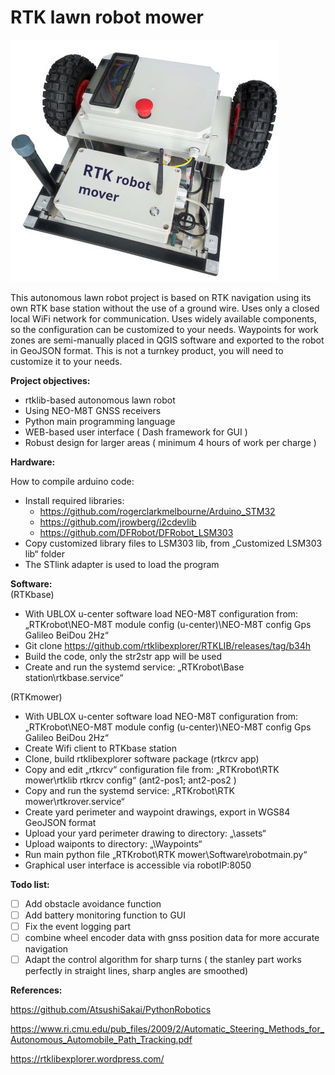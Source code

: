 # RTK lawn robot mower
![RTKmower_foto](./RTKmower_foto.jpg)

This autonomous lawn robot project is based on RTK navigation using its own RTK base station without the use of a ground wire. Uses only a closed local WiFi network for communication. Uses widely available components, so the configuration can be customized to your needs. Waypoints for work zones are semi-manually placed in QGIS software and exported to the robot in GeoJSON format. This is not a turnkey product, you will need to customize it to your needs. 


**Project objectives:**

- rtklib-based autonomous lawn robot
- Using NEO-M8T GNSS receivers
- Python main programming language 
- WEB-based user interface  ( Dash framework for GUI )
- Robust design for larger areas ( minimum 4 hours of work per charge )


**Hardware:**

How to compile arduino code:

- Install required libraries:
  - https://github.com/rogerclarkmelbourne/Arduino_STM32
  - https://github.com/jrowberg/i2cdevlib
  - https://github.com/DFRobot/DFRobot_LSM303
- Copy customized library files to LSM303 lib, from „Customized LSM303 lib“ folder
- The STlink adapter is used to load the program
   
**Software:**\
(RTKbase)

- With UBLOX u-center software load  NEO-M8T configuration from: „RTKrobot\NEO-M8T module config (u-center)\NEO-M8T  config Gps Galileo BeiDou 2Hz“
- Git clone https://github.com/rtklibexplorer/RTKLIB/releases/tag/b34h
- Build the code, only the str2str app will be used
- Create and run the systemd service: „RTKrobot\Base station\rtkbase.service“

(RTKmower)

- With UBLOX u-center software load  NEO-M8T configuration from: „RTKrobot\NEO-M8T module config (u-center)\NEO-M8T  config Gps Galileo BeiDou 2Hz“
- Create Wifi client to RTKbase station 
- Clone, build rtklibexplorer software package (rtkrcv app)
- Copy and edit „rtkrcv“ configuration file from: „RTKrobot\RTK mower\rtklib rtkrcv config“ (ant2-pos1; ant2-pos2 )
- Copy and run the systemd service: „RTKrobot\RTK mower\rtkrover.service“
- Create yard perimeter and waypoint drawings, export in WGS84 GeoJSON format
- Upload your yard perimeter drawing to directory: „\assets“
- Upload waiponts to directory: „\Waypoints“
- Run main python file „RTKrobot\RTK mower\Software\robotmain.py“
- Graphical user interface is accessible via robotIP:8050

**Todo list:**

- [ ]  Add obstacle avoidance function
- [ ]  Add battery monitoring function to GUI
- [ ]  Fix the event logging part 
- [ ]  combine wheel encoder data with gnss position data for more accurate navigation
- [ ]  Adapt the control algorithm for sharp turns ( the stanley part works perfectly in straight lines, sharp angles are smoothed)

**References:**

https://github.com/AtsushiSakai/PythonRobotics

https://www.ri.cmu.edu/pub_files/2009/2/Automatic_Steering_Methods_for_Autonomous_Automobile_Path_Tracking.pdf

https://rtklibexplorer.wordpress.com/

 
  
